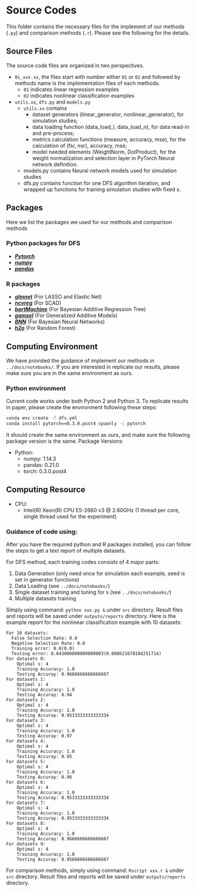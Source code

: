 # Source Codes
This folder contains the necessary files for the implement of our methods (`.py`) and comparison methods (`.r`). Please see the following for the details.

## Source Files

The source code files are organized in two perspectives. 
* `0i_xxx.xx`, the files start with number either `01` or `02` and followed by methods name is the implementation files of each methods.
   - `01` indicates linear regression examples
   - `02` indicates nonlinear classification examples
* `utils.xx`, `dfs.py` and `models.py`
   - `utils.xx` contains
        - dataset generators (linear_generator, nonlinear_generator), for simulation studies;
        - data loading function (data_load_l, data_load_n), for data read-in and pre-process;
        - metrics calculation functions (measure, accuracy, mse), for the calculation of (fsr, nsr), accuracy, mse;
        - model needed elements (WeightNorm, DotProduct), for the weight normalization and selection layer in PyTorch Neural network definition.
   - models.py contains Neural network models used for simulation studies
   - dfs.py contains function for one DFS algorithm iteration, and wrapped up functions for training simulation studies with fixed $s$.

## Packages
Here we list the packages we used for our methods and comparison methods

### Python packages for DFS

* [___Pytorch___](https://pytorch.org/)
* [___numpy___](https://numpy.org/)
* [___pandas___](https://pandas.pydata.org/)

### R packages

* [___glmnet___](https://cran.r-project.org/web/packages/glmnet/index.html) (For LASSO and Elastic Net)
* [___ncvreg___](https://cran.r-project.org/web/packages/ncvreg/index.html) (For SCAD)
* [___bartMachine___](https://cran.r-project.org/web/packages/bartMachine/index.html) (For Bayesian Additive Regression Tree)
* [___gamsel___](https://cran.r-project.org/web/packages/gamsel/index.html) (For Generalized Additive Models)
* [___BNN___](https://cran.r-project.org/web/packages/BNN/index.html) (For Bayesian Neural Networks)
* [___h2o___](https://cran.r-project.org/web/packages/h2o/index.html) (For Random Forest)

## Computing Environment
We have provided the guidance of implement our methods in `../docs/notebooks/`. If you are interested in replicate our results, please make sure you are in the same environment as ours.

### Python environment

Current code works under both Python 2 and Python 3.
To replicate results in paper, please create the environment following these steps:

```bash
conda env create -f dfs.yml
conda install pytorch==0.3.0.post4 cpuonly -c pytorch
```

It should create the same environment as ours, and make sure the following package version is the same.
Package Versions:

* Python:
    - numpy: 1.14.3
    - pandas: 0.21.0
    - torch: 0.3.0.post4
    


## Computing Resource

* CPU:
    - Intel(R) Xeon(R) CPU E5-2660 v3 @ 2.60GHz (1 thread per core, single thread used for the experiment)


### Guidance of code using:

After you have the required python and R packages installed, you can follow the steps to get a text report of multiple datasets.

For DFS method, each training codes consists of 4 major parts:

1. Data Generation (only need once for simulation each example, seed is set in generator functions)
2. Data Loading (see `../docs/notebooks/`)
3. Single dataset training and tuning for s (see `../docs/notebooks/`)
4. Multiple datasets training

Simply using command: `python xxx.py &` under `src` directory. Result files and reports will be saved under `outputs/reports` directory.
Here is the example report for the nonlinear classification example with 10 datasets:

```
For 10 datasets:
  False Selection Rate: 0.0
  Negative Selection Rate: 0.0
  Training error: 0.0(0.0)
  Testing error: 0.043000000000000003(0.008621678104251714)
For datasets 0:
    Optimal s: 4
    Training Accuracy: 1.0
    Testing Accuray: 0.9666666666666667
For datasets 1:
    Optimal s: 4
    Training Accuracy: 1.0
    Testing Accuray: 0.94
For datasets 2:
    Optimal s: 4
    Training Accuracy: 1.0
    Testing Accuray: 0.9533333333333334
For datasets 3:
    Optimal s: 4
    Training Accuracy: 1.0
    Testing Accuray: 0.97
For datasets 4:
    Optimal s: 4
    Training Accuracy: 1.0
    Testing Accuray: 0.95
For datasets 5:
    Optimal s: 4
    Training Accuracy: 1.0
    Testing Accuray: 0.96
For datasets 6:
    Optimal s: 4
    Training Accuracy: 1.0
    Testing Accuray: 0.9533333333333334
For datasets 7:
    Optimal s: 4
    Training Accuracy: 1.0
    Testing Accuray: 0.9533333333333334
For datasets 8:
    Optimal s: 4
    Training Accuracy: 1.0
    Testing Accuray: 0.9666666666666667
For datasets 9:
    Optimal s: 4
    Training Accuracy: 1.0
    Testing Accuray: 0.9566666666666667
```

For comparison methods, simply using command: `Rscript xxx.r &` under `src` directory. Result files and reports will be saved under `outputs/reports` directory.


